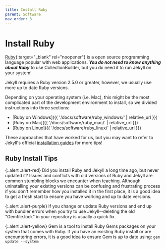 ```yaml
---
title: Install Ruby
parent: Software
nav_order: 3
---
```


# Install Ruby

[Ruby](https://www.ruby-lang.org/en/){:target="_blank" rel="noopener"} is a open source programming language popular with web applications.
**_You do not need to know anything about Ruby_** to use CollectionBuilder, but you do need it to run Jekyll on your system!

Jekyll requires a Ruby version 2.5.0 or greater, however, we usually use more up to date Ruby versions. 

Depending on your operating system (i.e. Mac), this might be the most complicated part of the development environment to install, so we divided instructions into three sections:

- [Ruby on Windows]({{ '/docs/software/ruby_windows/' | relative_url }})
- [Ruby on Mac]({{ '/docs/software/ruby_mac/' | relative_url }})
- [Ruby on Linux]({{ '/docs/software/ruby_linux/' | relative_url }})

These approaches that have worked for us, but you may want to refer to Jekyll's official [installation guides](https://jekyllrb.com/docs/installation/) for more tips!

## Ruby Install Tips 

{:.alert .alert-red}
Did you install Ruby and Jekyll a long time ago, but never updated it?
Issues and conflicts with old versions of Ruby and Jekyll are common stumbling blocks we encounter when teaching.
Although uninstalling your existing versions can be confusing and frustrating process if you don't remember how you installed it in the first place, it is a good idea to get a fresh start to ensure you have working and up to date versions.

{:.alert .alert-purple}
If you change or update Ruby versions and end up with bundler errors when you try to use Jekyll--deleting the old "Gemfile.lock" in your repository is usually a quick fix.

{:.alert .alert-yellow}
Gem is a tool to install Ruby Gems packages on your system that comes with Ruby. 
If you have an existing Ruby install or are encountering errors, it is a good idea to ensure Gem is up to date using: `gem update --system`

